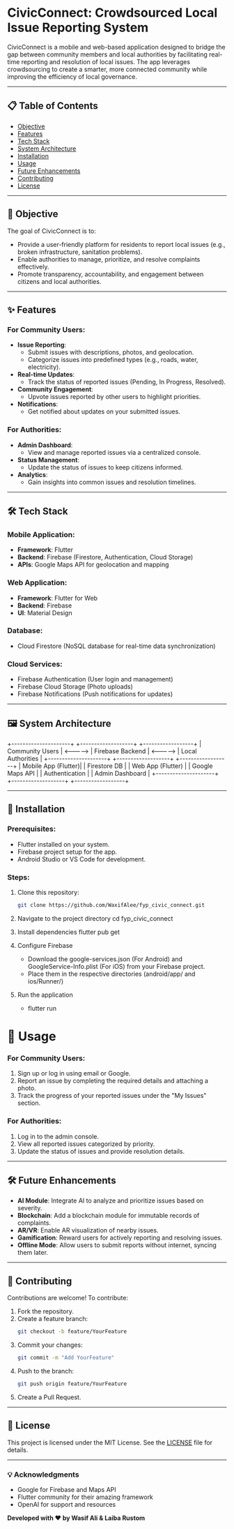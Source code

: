 # CivicConnect: Crowdsourced Local Issue Reporting System

CivicConnect is a mobile and web-based application designed to bridge the gap between community members and local authorities by facilitating real-time reporting and resolution of local issues. The app leverages crowdsourcing to create a smarter, more connected community while improving the efficiency of local governance.

---

## 📋 Table of Contents

- [Objective](#objective)
- [Features](#features)
- [Tech Stack](#tech-stack)
- [System Architecture](#system-architecture)
- [Installation](#installation)
- [Usage](#usage)
- [Future Enhancements](#future-enhancements)
- [Contributing](#contributing)
- [License](#license)

---

## 🎯 Objective

The goal of CivicConnect is to:

- Provide a user-friendly platform for residents to report local issues (e.g., broken infrastructure, sanitation problems).
- Enable authorities to manage, prioritize, and resolve complaints effectively.
- Promote transparency, accountability, and engagement between citizens and local authorities.

---

## ✨ Features

### For Community Users:

- **Issue Reporting**:
  - Submit issues with descriptions, photos, and geolocation.
  - Categorize issues into predefined types (e.g., roads, water, electricity).
- **Real-time Updates**:
  - Track the status of reported issues (Pending, In Progress, Resolved).
- **Community Engagement**:
  - Upvote issues reported by other users to highlight priorities.
- **Notifications**:
  - Get notified about updates on your submitted issues.

### For Authorities:

- **Admin Dashboard**:
  - View and manage reported issues via a centralized console.
- **Status Management**:
  - Update the status of issues to keep citizens informed.
- **Analytics**:
  - Gain insights into common issues and resolution timelines.

---

## 🛠 Tech Stack

### **Mobile Application**:

- **Framework**: Flutter
- **Backend**: Firebase (Firestore, Authentication, Cloud Storage)
- **APIs**: Google Maps API for geolocation and mapping

### **Web Application**:

- **Framework**: Flutter for Web
- **Backend**: Firebase
- **UI**: Material Design

### **Database**:

- Cloud Firestore (NoSQL database for real-time data synchronization)

### **Cloud Services**:

- Firebase Authentication (User login and management)
- Firebase Cloud Storage (Photo uploads)
- Firebase Notifications (Push notifications for updates)

---

## 🖼 System Architecture

+---------------------+ +-------------------+ +------------------+ | Community Users | <-----> | Firebase Backend | <-----> | Local Authorities | +---------------------+ +-------------------+ +------------------+ | Mobile App (Flutter)| | Firestore DB | | Web App (Flutter) | | Google Maps API | | Authentication | | Admin Dashboard | +---------------------+ +-------------------+ +------------------+

---

## 🚀 Installation

### Prerequisites:

- Flutter installed on your system.
- Firebase project setup for the app.
- Android Studio or VS Code for development.

### Steps:

1. Clone this repository:

   ```bash
   git clone https://github.com/WaxifAlee/fyp_civic_connect.git

   ```

2. Navigate to the project directory
   cd fyp_civic_connect

3. Install dependencies
   flutter pub get

4. Configure Firebase

   - Download the google-services.json (For Android) and GoogleService-Info.plist (For iOS) from your Firebase project.
   - Place them in the respective directories (android/app/ and ios/Runner/)

5. Run the application
   - flutter run

# 📖 Usage

### For Community Users:

1. Sign up or log in using email or Google.
2. Report an issue by completing the required details and attaching a photo.
3. Track the progress of your reported issues under the "My Issues" section.

### For Authorities:

1. Log in to the admin console.
2. View all reported issues categorized by priority.
3. Update the status of issues and provide resolution details.

---

## 🛠 Future Enhancements

- **AI Module**: Integrate AI to analyze and prioritize issues based on severity.
- **Blockchain**: Add a blockchain module for immutable records of complaints.
- **AR/VR**: Enable AR visualization of nearby issues.
- **Gamification**: Reward users for actively reporting and resolving issues.
- **Offline Mode**: Allow users to submit reports without internet, syncing them later.

---

## 🤝 Contributing

Contributions are welcome! To contribute:

1. Fork the repository.
2. Create a feature branch:
   ```bash
   git checkout -b feature/YourFeature
   ```
3. Commit your changes:
   ```bash
   git commit -m "Add YourFeature"
   ```
4. Push to the branch:
   ```bash
   git push origin feature/YourFeature
   ```
5. Create a Pull Request.

---

## 📜 License

This project is licensed under the MIT License. See the [LICENSE](LICENSE) file for details.

---

### 💡 Acknowledgments

- Google for Firebase and Maps API
- Flutter community for their amazing framework
- OpenAI for support and resources

**Developed with ❤️ by Wasif Ali & Laiba Rustom**
